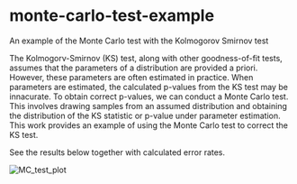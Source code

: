 # monte-carlo-test-example
An example of the Monte Carlo test with the Kolmogorov Smirnov test

The Kolmogorv-Smirnov (KS) test, along with other goodness-of-fit tests, assumes that the parameters of a distribution are provided a priori. However, these parameters are often estimated in practice. When parameters are estimated, the calculated p-values from the KS test may be innacurate. To obtain correct p-values, we can conduct a Monte Carlo test. This involves drawing samples from an assumed distribution and obtaining the distribution of the KS statistic or p-value under parameter estimation. This work provides an example of using the Monte Carlo test to correct the KS test.

See the results below together with calculated error rates.

![MC_test_plot](https://github.com/user-attachments/assets/9e2281fc-fd08-4e22-ba93-5cb7864fee7f)

